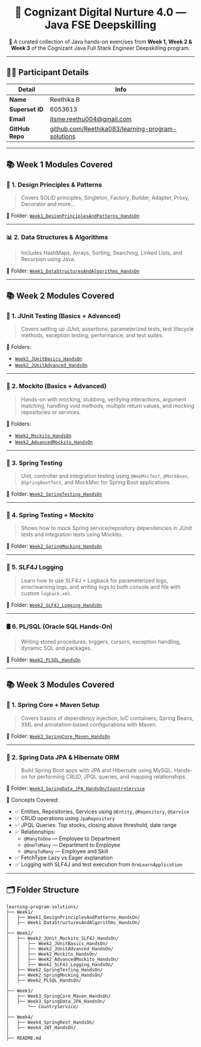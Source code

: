<h1 align="center">🌟 Cognizant Digital Nurture 4.0 — Java FSE Deepskilling</h1>

<p align="center">
  🚀 A curated collection of Java hands-on exercises from <strong>Week 1, Week 2 & Week 3</strong> of the Cognizant Java Full Stack Engineer Deepskilling program.
</p>

---

## 👩‍💻 Participant Details

| Detail            | Info                                                  |
|-------------------|--------------------------------------------------------|
| **Name**          | Reethika B                                             |
| **Superset ID**   | 6053613                                                |
| **Email**         | [itsme.reethu004@gmail.com](mailto:itsme.reethu004@gmail.com) |
| **GitHub Repo**   | [github.com/Reethika083/learning-program-solutions](https://github.com/Reethika083/learning-program-solutions) |

---

## 📚 Week 1 Modules Covered

### 🔧 1. Design Principles & Patterns
> Covers SOLID principles, Singleton, Factory, Builder, Adapter, Proxy, Decorator and more...

📁 Folder: [`Week1_DesignPrinciplesAndPatterns_HandsOn`](./Week1/Week1_DesignPrinciplesAndPatterns_HandsOn)

---

### 📊 2. Data Structures & Algorithms
> Includes HashMaps, Arrays, Sorting, Searching, Linked Lists, and Recursion using Java.

📁 Folder: [`Week1_DataStructuresAndAlgorithms_HandsOn`](./Week1/Week1_DataStructuresAndAlgorithms_HandsOn)

---

## 📚 Week 2 Modules Covered

### 🧪 1. JUnit Testing (Basics + Advanced)
> Covers setting up JUnit, assertions, parameterized tests, test lifecycle methods, exception testing, performance, and test suites.

📁 Folders:
- [`Week2_JUnitBasics_HandsOn`](./Week2/Week2_JUnit_Mockito_SLF4J_HandsOn/Week2_JUnitBasics_HandsOn)
- [`Week2_JUnitAdvanced_HandsOn`](./Week2/Week2_JUnit_Mockito_SLF4J_HandsOn/Week2_JUnitAdvanced_HandsOn)

---

### 🤖 2. Mockito (Basics + Advanced)
> Hands-on with mocking, stubbing, verifying interactions, argument matching, handling void methods, multiple return values, and mocking repositories or services.

📁 Folders:
- [`Week2_Mockito_HandsOn`](./Week2/Week2_JUnit_Mockito_SLF4J_HandsOn/Week2_Mockito_HandsOn)
- [`Week2_AdvancedMockito_HandsOn`](./Week2/Week2_JUnit_Mockito_SLF4J_HandsOn/Week2_AdvancedMockito_HandsOn)

---

### 🌱 3. Spring Testing
> Unit, controller and integration testing using `@WebMvcTest`, `@MockBean`, `@SpringBootTest`, and MockMvc for Spring Boot applications.

📁 Folder: [`Week2_SpringTesting_HandsOn`](./Week2/Week2_SpringTesting_HandsOn)

---

### 🔁 4. Spring Testing + Mockito
> Shows how to mock Spring service/repository dependencies in JUnit tests and integration tests using Mockito.

📁 Folder: [`Week2_SpringMocking_HandsOn`](./Week2/Week2_SpringMocking_HandsOn)

---

### 📢 5. SLF4J Logging
> Learn how to use SLF4J + Logback for parameterized logs, error/warning logs, and writing logs to both console and file with custom `logback.xml`.

📁 Folder: [`Week2_SLF4J_Logging_HandsOn`](./Week2/Week2_JUnit_Mockito_SLF4J_HandsOn/Week2_SLF4J_Logging_HandsOn)

---

### 🛢 6. PL/SQL (Oracle SQL Hands-On)
> Writing stored procedures, triggers, cursors, exception handling, dynamic SQL and packages.

📁 Folder: [`Week2_PLSQL_HandsOn`](./Week2/Week2_PLSQL_HandsOn)

---

## 📚 Week 3 Modules Covered

### 🔌 1. Spring Core + Maven Setup
> Covers basics of dependency injection, IoC containers, Spring Beans, XML and annotation-based configurations with Maven.

📁 Folder: [`Week3_SpringCore_Maven_HandsOn`](./Week3/Week3_SpringCore_Maven_HandsOn)

---

### 🌿 2. Spring Data JPA & Hibernate ORM
> Build Spring Boot apps with JPA and Hibernate using MySQL. Hands-on for performing CRUD, JPQL queries, and mapping relationships.

📁 Folder: [`Week3_SpringData_JPA_HandsOn/CountryService`](./Week3/Week3_SpringData_JPA_HandsOn/CountryService)

📌 Concepts Covered:
- ✅ Entities, Repositories, Services using `@Entity`, `@Repository`, `@Service`
- ✅ CRUD operations using `JpaRepository`
- ✅ JPQL Queries: Top stocks, closing above threshold, date range
- ✅ Relationships:
  - `@ManyToOne` — Employee to Department
  - `@OneToMany` — Department to Employee
  - `@ManyToMany` — Employee and Skill
- ✅ FetchType Lazy vs Eager explanation
- ✅ Logging with SLF4J and test execution from `OrmLearnApplication`

---

## 🗂️ Folder Structure

```plaintext
learning-program-solutions/
├── Week1/
│   ├── Week1_DesignPrinciplesAndPatterns_HandsOn/
│   ├── Week1_DataStructuresAndAlgorithms_HandsOn/
│
├── Week2/
│   ├── Week2_JUnit_Mockito_SLF4J_HandsOn/
│   │   ├── Week2_JUnitBasics_HandsOn/
│   │   ├── Week2_JUnitAdvanced_HandsOn/
│   │   ├── Week2_Mockito_HandsOn/
│   │   ├── Week2_AdvancedMockito_HandsOn/
│   │   ├── Week2_SLF4J_Logging_HandsOn/
│   ├── Week2_SpringTesting_HandsOn/
│   ├── Week2_SpringMocking_HandsOn/
│   ├── Week2_PLSQL_HandsOn/
│
├── Week3/
│   ├── Week3_SpringCore_Maven_HandsOn/
│   ├── Week3_SpringData_JPA_HandsOn/
│       └── CountryService/
│
├── Week4/
│   ├── Week4_SpringRest_HandsOn/
│   ├── Week4_JWT_HandsOn/
│
├── README.md
